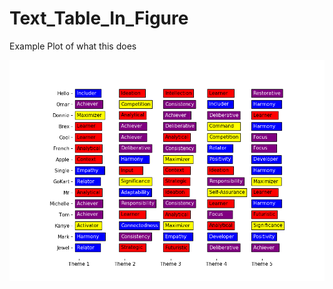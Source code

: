 # Text_Table_In_Figure

Example Plot of what this does

![Plot Result](https://github.com/awarn314/Text_Table_In_Figure/blob/master/Result.png)
